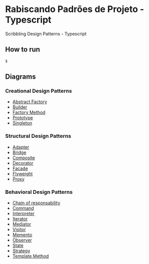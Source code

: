 # Rabiscando Padrões de Projeto - Typescript

Scribbling Design Patterns - Typescript

## How to run

```bash
$
```

## Diagrams

### Creational Design Patterns

- [Abstract Factory](/docs/creational/abstract-factory.md)
- [Builder](/docs/creational/builder.md)
- [Factory Method](/docs/creational/factory-method.md)
- [Prototype](/docs/creational/prototype.md)
- [Singleton](/docs/creational/singleton.md)

### Structural Design Patterns

- [Adapter](/docs/structural/adapter.md)
- [Bridge](/docs/structural/bridge.md)
- [Composite](/docs/structural/composite.md)
- [Decorator](/docs/structural/decorator.md)
- [Facade](/docs/structural/facade.md)
- [Flyweight](/docs/structural/flyweight.md)
- [Proxy](/docs/structural/proxy.md)

### Behavioral Design Patterns

- [Chain of responsability](/docs/behavioral/chain-of-responsability.md)
- [Command](/docs/behavioral/command.md)
- [Interpreter](/docs/behavioral/interpreter.md)
- [Iterator](/docs/behavioral/iterator.md)
- [Mediator](/docs/behavioral/mediator.md)
- [Visitor](/docs/behavioral/visitor.md)
- [Memento](/docs/behavioral/memento.md)
- [Observer](/docs/behavioral/observer.md)
- [State](/docs/behavioral/state.md)
- [Strategy](/docs/behavioral/strategy.md)
- [Template Method](/docs/behavioral/template-Method.md)
